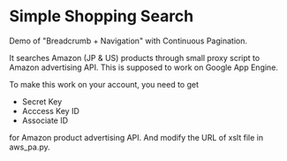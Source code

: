 Simple Shopping Search
====

Demo of "Breadcrumb + Navigation" with Continuous Pagination.

It searches Amazon (JP & US) products through small proxy script to Amazon advertising API.
This is supposed to work on Google App Engine.

To make this work on your account, you need to get

- Secret Key
- Acccess Key ID
- Associate ID

for Amazon product advertising API. And modify the URL of xslt file in aws_pa.py.
